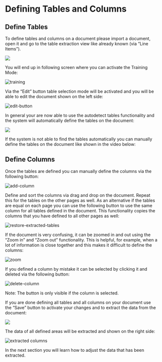 # Defining Tables and Columns

## Define Tables

To define tables and columns on a document please import a document, open it and go to the table extraction view like already known (via “Line Items”).

![](https://lh7-us.googleusercontent.com/c38DEfiXVKBy07RwvVGvx2-zU3xmRtxkyLEWz9mQLSoVxpBLcjLXV8vhlAsoJ4D4GsCiqeUTNj4HwL9SobV8Qv4K8f0GvflJNcpDwBS109-iUWQQoxOYnf4Wa\_HyYNKHh7nmEFwB3y\_PCZ-iqQJtHfQ)

You will end up in following screen where you can activate the Training Mode:

![training](https://lh7-us.googleusercontent.com/0ZvE0RA39VuRGMGXwpscgmFsZ8f143TEqjkghY16iY0gHnJcvY3QVtpx9WK2gKLl-DC8WFiozs3ofE48FhiRXXKq2QwQFex5p17OcCLOmbC6QC2nS1P\_FKBqPYKA3MRURV75v5FXYIgIa7cPpza6Csk)

Via the “Edit” button table selection mode will be activated and you will be able to edit the document shown on the left side:

![edit-button](https://lh7-us.googleusercontent.com/BlfuxWWMmYxnG0Ls-dkO8015bqgzGcGBzZ\_2T1nqo9TNUA7490zzNxSRHlL2wbI81KeWnglkIzqUKo04-9s0YjQnXCbmXHhAApbne9-SlcRMQ\_plo8Ckk5FcIBg0KZt7is1164qzSJxP39bKc0SfPVc)

In general your are now able to use the autodetect tables functionality and the system will automatically define the tables on the document:

![](https://lh7-us.googleusercontent.com/3aVjQLbfAhwy4KSP5eYxsyHyXapk0TvmOYgmRfiYTAAfQ6ia\_3fX2Unjc2Y42zJp1\_YSe8U\_p6hbu-5gtUsUe4Z9-WsQYJInJMV1FpdG6lITwHgJV3DX-3UYHjwS7aN09HBzUaXeO8oEPeoIpoz5GaY)

If the system is not able to find the tables automatically you can manually define the tables on the document like shown in the video below:

## Define Columns

Once the tables are defined you can manually define the columns via the following button:

![add-column](https://lh7-us.googleusercontent.com/SQLCady2fdxWrkdN3O6sIvhR-KRguBruTy\_z\_CF0sWpQOXBjd6Vihp3QgZGoJzAfojwe328i6qSkNArkXhXSHr2QBuzPy1nzcVkfprGK7r1NqZvTnRLrbpNGL3OmeI964QjD3r\_L64zTMx6iO2ZBKQ4)

Define and sort the columns via drag and drop on the document. Repeat this for the tables on the other pages as well. As an alternative if the tables are equal on each page you can use the following button to use the same column for all tables defined in the document. This functionality copies the columns that you have defined to all other pages as well:

![restore-extracted-tables](https://lh7-us.googleusercontent.com/nkweDxlMVrFI5KmhuzfcUkFtJgzCkusWMrzSCpoujOatFtnP-scXxGsmVn1cPyCy8BZTH5zjzRPbrr9tH8yIdtQooNCpReFXTxt6q-1AAdA7gdabCkyFjmykI4zLNAiXIyKWTWD1K7okC\_foH8m14Ho)

If the document is very confusing, it can be zoomed in and out using the “Zoom in” and “Zoom out” functionality. This is helpful, for example, when a lot of information is close together and this makes it difficult to define the columns:

![zoom](https://lh7-us.googleusercontent.com/JSi0zXqBlVcNIDfzwuFD0dWYQrrk7mnEs3CoAragmloEtmT8OYIJ0TIVE1NIbI2\_KWN8R0ejJyx-LuOxINRuPFx6lp3x-jaL5ab6L\_0nbOQmLFmoFH9RUj0mXRjcbLDKE4nvsHSBu4nArWLYCI70QD0)

If you defined a column by mistake it can be selected by clicking it and deleted via the following button:

![delete-column](https://lh7-us.googleusercontent.com/EkeURGmRZhKcBl-sLsohkn7P7XQqNoSLsRXZNs2Ba7xgJEfYqHiNVSZCGx6X2eKOj9afb7LSNWDN73vk3O5IvCqxv46\_JvN8iTU\_i4H\_OHyfH8coFKkDrkeVM-pVhWzQkdeb6hwI3yPJvsBPc0EXWXY)

Note: The button is only visible if the column is selected.

If you are done defining all tables and all columns on your document use the “Save” button to activate your changes and to extract the data from the document:

![](https://lh7-us.googleusercontent.com/xp2mdwrGmuAZ\_vGsH-hKIn8k77rIPumDRZUX8z\_0BgezUghZUdkkrbghAhWPqEDIW6hjeC5\_MvQ7N8y2VN1LS6vxxDUkbZ7FcqFdWD8ufwzaTC\_xsSUFHEECS8t2p5Rs3HjKCO3fqSw9LzIcIDeYzHE)

The data of all defined areas will be extracted and shown on the right side:

![extracted columns](https://lh7-us.googleusercontent.com/2oydJFwY2q19XmWx-uUib\_EBsRHMDKrFww4SJn1nZ0u2fcdWrGnJUPSyM4pKkW7g077AAT3YnUdvXZsdMiZ4dlNHBqMPUELNZTk6O7POMqY7Vu3uQxzLaa5Roz08-8xr6cXmWRb5MawH\_A8YuywTTBM)

In the next section you will learn how to adjust the data that has been extracted.
